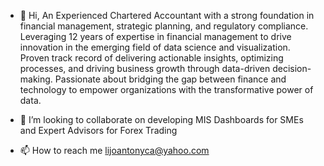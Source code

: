 - 👋 Hi, An Experienced Chartered Accountant with a strong foundation in financial management, strategic planning, and regulatory compliance. Leveraging 12 years of expertise in financial management to drive innovation in the emerging field of data science and visualization. Proven track record of delivering actionable insights, optimizing processes, and driving business growth through data-driven decision-making. Passionate about bridging the gap between finance and technology to empower organizations with the transformative power of data.
  
- 💞️ I’m looking to collaborate on developing MIS Dashboards for SMEs and Expert Advisors for Forex Trading
- 📫 How to reach me lijoantonyca@yahoo.com


<!---
lijoantonyca/lijoantonyca is a ✨ special ✨ repository because its `README.md` (this file) appears on your GitHub profile.
You can click the Preview link to take a look at your changes.
--->
